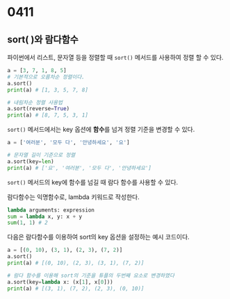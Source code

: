 # 0411

## sort( )와 람다함수

파이썬에서 리스트, 문자열 등을 정렬할 때 `sort()` 메서드를 사용하여 정렬 할 수 있다.

```py
a = [3, 7, 1, 8, 5]
# 기본적으로 오름차순 정렬이다.
a.sort()
print(a) # [1, 3, 5, 7, 8]

# 내림차순 정렬 사용법
a.sort(reverse=True)
print(a) # [8, 7, 5, 3, 1]
```

`sort()` 메서드에서는 key 옵션에 **함수**를 넘겨 정렬 기준을 변경할 수 있다.

```py
a = ['여러분', '모두 다', '안녕하세요', '요']

# 문자열 길이 기준으로 정렬
a.sort(key=len)
print(a) # ['요', '여러분', '모두 다', '안녕하세요']
```

`sort()` 메서드의 key에 함수를 넘길 때 람다 함수를 사용할 수 있다.

람다함수는 익명함수로, lambda 키워드로 작성한다.

```py
lambda arguments: expression
sum = lambda x, y: x + y
sum(1, 1) # 2
```

다음은 람다함수를 이용하여 sort의 key 옵션을 설정하는 예시 코드이다.

```py
a = [(0, 10), (3, 1), (2, 3), (7, 2)]
a.sort()
print(a) # [(0, 10), (2, 3), (3, 1), (7, 2)]

# 람다 함수를 이용해 sort의 기준을 튜플의 두번째 요소로 변경하였다
a.sort(key=lambda x: (x[1], x[0]))
print(a) # [(3, 1), (7, 2), (2, 3), (0, 10)]
```
